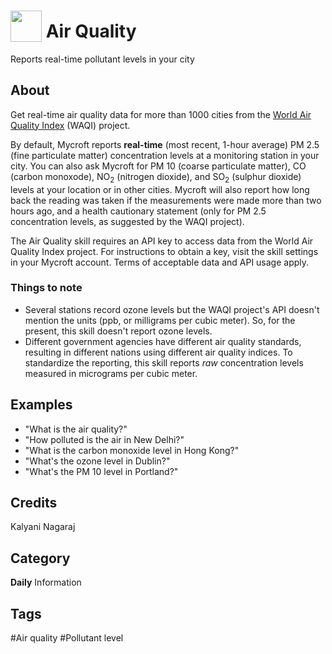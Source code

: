# <img src="https://raw.githack.com/FortAwesome/Font-Awesome/master/svgs/solid/smog.svg" card_color="#6C7A89" width="50" height="50" style="vertical-align:bottom"/> Air Quality
Reports real-time pollutant levels in your city

## About
Get real-time air quality data for more than 1000 cities from 
the [World Air Quality Index](https://aqicn.org/) (WAQI) project. 

By default, Mycroft reports **real-time** (most recent, 
1-hour average) PM 2.5 (fine particulate matter) concentration 
levels at a monitoring station in your city. You can also ask 
Mycroft for PM 10 (coarse particulate matter), CO (carbon 
monoxode), NO<sub>2</sub> (nitrogen 
dioxide), and SO<sub>2</sub> (sulphur dioxide) levels at your 
location or in other cities. Mycroft will also report how long 
back the reading was taken if the measurements were made more 
than two hours ago, and a health cautionary statement (only for 
PM 2.5 concentration levels, as suggested by the WAQI project). 

The Air Quality skill requires an API key to access data from 
the World Air Quality Index project. For instructions to obtain 
a key, visit the skill settings in your Mycroft account. 
Terms of acceptable data and API usage apply.  

### Things to note
* Several stations record ozone levels but the WAQI project's 
API doesn't mention the units (ppb, or milligrams per cubic meter).
So, for the present, this skill doesn't report ozone levels.
* Different government agencies have different air quality standards, 
resulting in different nations using different air quality indices. To 
standardize the reporting, this skill reports *raw* concentration 
levels measured in micrograms per cubic meter.  

## Examples
* "What is the air quality?"
* "How polluted is the air in New Delhi?"
* "What is the carbon monoxide level in Hong Kong?"
* "What's the ozone level in Dublin?"
* "What's the PM 10 level in Portland?"

## Credits
Kalyani Nagaraj

## Category
**Daily**
Information

## Tags
#Air quality
#Pollutant level
